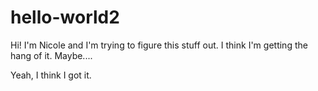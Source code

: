 # hello-world2

Hi! I'm Nicole and I'm trying to figure this stuff out. I think I'm getting the hang of it. Maybe....

Yeah, I think I got it. 

